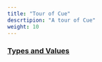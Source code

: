 ```yaml
---
title: "Tour of Cue"
descrtipion: "A tour of Cue"
weight: 10
---
```


### [Types and Values](./types-and-values)

